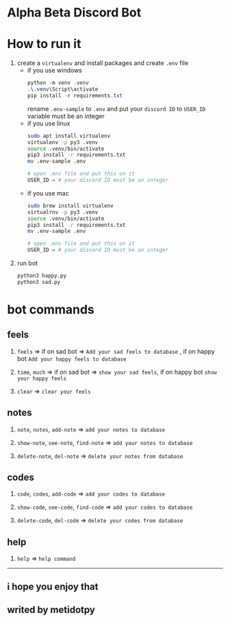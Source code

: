 # Alpha Beta Discord Bot

# How to run it
1. create a `virtualenv` and install packages and create `.env` file
    + if you use windows 
        ```powershell
        python -m venv .venv
        .\.venv\Script\activate
        pip install -r requirements.txt
        ```
        rename `.env-sample` to `.env` and put your `discord ID` to `USER_ID` variable must be an integer
    + if you use linux
        ```bash
        sudo apt install virtualenv
        virtualenv -p py3 .venv
        source .venv/bin/activate
        pip3 install -r requirements.txt
        mv .env-sample .env
        ```
        ```python
        # open .env file and put this on it
        USER_ID = # your discord ID must be an integer
        ```
    + if you use mac
        ```bash
        sudo brew install virtualenv
        virtualrnv -p py3 .venv
        source .venv/bin/activate
        pip3 install -r requirements.txt
        mv .env-sample .env
        ```
        ```python
        # open .env file and put this on it
        USER_ID = # your discord ID must be an integer
        ```
2. run bot
    ```bash
    python3 happy.py
    python3 sad.py
    ```
# bot commands
## feels
1. `feels` => if on sad bot => `Add your sad feels to database` , 
if on happy bot `Add your happy feels to database`

2. `time`, `much` => if on sad bot => `show your sad feels`, if on happy bot `show your happy feels`

3. `clear` => `clear your feels`

## notes
1. `note`, `notes`, `add-note` => `add your notes to database`

2. `show-note`, `see-note`, `find-note` => `add your notes to database`

3. `delete-note`, `del-note` => `delete your notes from database`

## codes
1. `code`, `codes`, `add-code` => `add your codes to database`

2. `show-code`, `see-code`, `find-code` => `add your codes to database`

3. `delete-code`, `del-code` => `delete your codes from database`

## help
1. `help` => `help command`

----
## i hope you enjoy that
## writed by metidotpy
